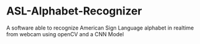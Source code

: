 # ASL-Alphabet-Recognizer
 A software able to recognize American Sign Language alphabet in realtime from webcam using openCV and a CNN Model
